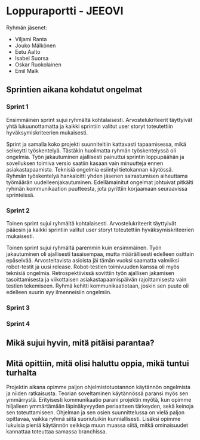 # Loppuraportti - JEEOVI

Ryhmän jäsenet:
- Viljami Ranta
- Jouko Mälkönen
- Eetu Aalto
- Isabel Suorsa
- Oskar Ruokolainen
- Emil Malk

## Sprintien aikana kohdatut ongelmat

### Sprint 1

Ensimmäinen sprint sujui ryhmältä kohtalaisesti. Arvostelukriteerit täyttyivät yhtä lukuunottamatta ja kaikki sprintiin valitut user storyt toteutettiin hyväksymiskriteerien mukaisesti.

Sprint ja samalla koko projekti suunniteltiin kattavasti tapaamisessa, mikä selkeytti työskentelyä. Tästäkin huolimatta ryhmän työskentelyssä oli ongelmia. Työn jakautuminen ajallisesti painuttui sprintin loppupäähän ja sovelluksen toimiva versio saatiin kasaan vain minuutteja ennen asiakastapaamista. Teknisiä ongelmia esiintyi tietokannan käytössä. Ryhmän työskentelyä hankaloitti yhden jäsenen sairastumisen aiheuttama työmäärän uudelleenjakautuminen. Edellämainitut ongelmat johtuivat pitkälti ryhmän kommunikaation puutteesta, jota pyrittiin korjaamaan seuraavissa sprinteissä.

### Sprint 2

Toinen sprint sujui ryhmältä kohtalaisesti. Arvostelukriteerit täyttyivät pääosin ja kaikki sprintiin valitut user storyt toteutettiin hyväksymiskriteerien mukaisesti.

Toinen sprint sujui ryhmältä paremmin kuin ensimmäinen. Työn jakautuminen oli ajallisesti tasaisempaa, mutta määrällisesti edelleen osittain epäselvää. Arvosteltavista asioista jäi tämän vuoksi saamatta valmiiksi robot-testit ja uusi release. Robot-testien toimivuuden kanssa oli myös teknisiä ongelmia. Retrospektiivissä sovittiin työn ajallisen jakamisen tasoittamisesta ja viikottaisen asiakastapaamispäivän rajoittamisesta vain testien tekemiseen.
Ryhmä kehitti kommunikaatiotaan, joskin sen puute oli edelleen suurin syy ilmenneisiin ongelmiin.

### Sprint 3



### Sprint 4


## Mikä sujui hyvin, mitä pitäisi parantaa?


## Mitä opittiin, mitä olisi haluttu oppia, mikä tuntui turhalta

Projektin aikana opimme paljon ohjelmistotuotannon käytännön ongelmista ja niiden ratkaisusta. Teorian soveltaminen käytännössä paransi myös sen ymmärrystä. Erityisesti kommunikaatio parani projektin myötä, kun opimme hiljalleen ymmärtämään läpinäkyvyyden periaatteen tärkeyden, sekä keinoja sen toteuttamiseen. Ohjelman ja sen osien suunnittelussa on vielä paljon opittavaa, vaikka ryhmä siitä suoriutuikin kunniallisesti. Lisäksi opimme lukuisia pieniä käytännön seikkoja muun muassa siitä, mitkä ominaisuudet kannattaa toteuttaa samassa branchissa.
